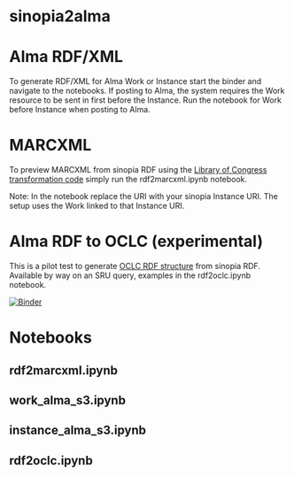 # sinopia2alma

# Alma RDF/XML 
To generate RDF/XML for Alma Work or Instance start the binder and navigate to the notebooks. If posting to Alma, the system requires the Work resource to be sent in first before the Instance. Run the notebook for Work before Instance when posting to Alma.

# MARCXML 
To preview MARCXML from sinopia RDF using the [Library of Congress transformation code](https://github.com/lcnetdev/bibframe2marc) simply run the rdf2marcxml.ipynb notebook. 

Note: In the notebook replace the URI with your sinopia Instance URI. The setup uses the Work linked to that Instance URI.

# Alma RDF to OCLC (experimental)
This is a pilot test to generate [OCLC RDF structure](https://help.oclc.org/Metadata_Services/WorldShare_Collection_Manager/Data_sync_collections/Prepare_your_data/Structure_BIBFRAME_data) from sinopia RDF. Available by way on an SRU query, examples in the rdf2oclc.ipynb notebook.

[![Binder](https://mybinder.org/badge_logo.svg)](https://mybinder.org/v2/gh/jimfhahn/sinopia2alma_processing/main)

# Notebooks
## rdf2marcxml.ipynb
## work_alma_s3.ipynb
## instance_alma_s3.ipynb
## rdf2oclc.ipynb 


